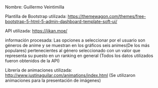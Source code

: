 Nombre: Guillermo Veintimilla

Plantilla de Bootstrap utilizada: https://themewagon.com/themes/free-bootstrap-5-html-5-admin-dashboard-template-soft-ui/

API utilizada: https://jikan.moe/

información procesada: Las opciones a seleccionar por el usuario son géneros de anime y se muestran en los gráficos seis animes(De los más populares) pertenecientes al género seleccionado con un valor que representa su puesto en un ranking en general (Todos los datos utilizados fueron obtenidos de la API)

Librería de animaciones utilizada: http://www.justinaguilar.com/animations/index.html (Se utilizaron animaciones para la presentación de imágenes)

